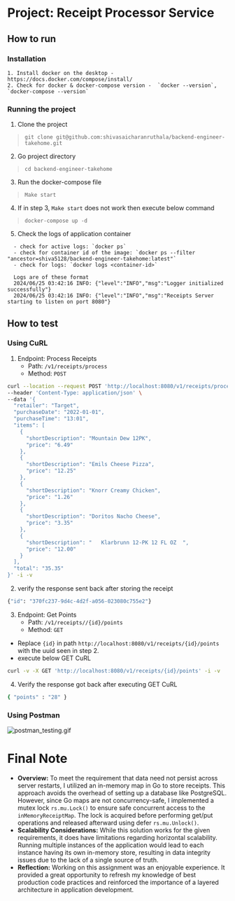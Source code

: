 # Project: Receipt Processor Service

## How to run

### Installation
```
1. Install docker on the desktop - https://docs.docker.com/compose/install/
2. Check for docker & docker-compose version -  `docker --version`, `docker-compose --version`
```

### Running the project
1. Clone the project
> `git clone git@github.com:shivasaicharanruthala/backend-engineer-takehome.git`
2. Go project directory
> `cd backend-engineer-takehome`
3. Run the docker-compose file 
> `Make start` 
4. If in step 3, `Make start` does not work then execute below command 
> `docker-compose up -d`
5. Check the logs of application container 
```text
  - check for active logs: `docker ps`
  - check for container id of the image: `docker ps --filter "ancestor=shiva5128/backend-engineer-takehome:latest"`
  - check for logs: `docker logs <container-id>`
  
  Logs are of these format 
  2024/06/25 03:42:16 INFO: {"level":"INFO","msg":"Logger initialized successfully"}
  2024/06/25 03:42:16 INFO: {"level":"INFO","msg":"Receipts Server starting to listen on port 8080"}
```


## How to test
### Using CuRL
1. Endpoint: Process Receipts
   - Path: `/v1/receipts/process`
   - Method: `POST` 
```bash
curl --location --request POST 'http://localhost:8080/v1/receipts/process' \
--header 'Content-Type: application/json' \
--data '{
  "retailer": "Target",
  "purchaseDate": "2022-01-01",
  "purchaseTime": "13:01",
  "items": [
    {
      "shortDescription": "Mountain Dew 12PK",
      "price": "6.49"
    },
    {
      "shortDescription": "Emils Cheese Pizza",
      "price": "12.25"
    },
    {
      "shortDescription": "Knorr Creamy Chicken",
      "price": "1.26"
    },
    {
      "shortDescription": "Doritos Nacho Cheese",
      "price": "3.35"
    },
    {
      "shortDescription": "   Klarbrunn 12-PK 12 FL OZ  ",
      "price": "12.00"
    }
  ],
  "total": "35.35"
}' -i -v
```

2. verify the response sent back after storing the receipt
```bash
{"id": "370fc237-9d4c-4d2f-a056-023080c755e2"}
```

3. Endpoint: Get Points
    - Path: `/v1/receipts//{id}/points`
    - Method: `GET` 
- Replace `{id}` in path `http://localhost:8080/v1/receipts/{id}/points` with the uuid seen in step 2.
- execute below GET CuRL 
```bash
curl -v -X GET 'http://localhost:8080/v1/receipts/{id}/points' -i -v
```

4. Verify the response got back after executing GET CuRL
```bash
{ "points" : "28" }
```

### Using Postman
![postman_testing.gif](tests%2Fpostman_testing.gif)

# Final Note
- **Overview:** To meet the requirement that data need not persist across server restarts, I utilized an in-memory map in Go to store receipts. This approach avoids the overhead of setting up a database like PostgreSQL. However, since Go maps are not concurrency-safe, I implemented a mutex lock `rs.mu.Lock()` to ensure safe concurrent access to the `inMemoryReceiptMap`. The lock is acquired before performing get/put operations and released afterward using defer `rs.mu.Unlock()`.
- **Scalability Considerations:** While this solution works for the given requirements, it does have limitations regarding horizontal scalability. Running multiple instances of the application would lead to each instance having its own in-memory store, resulting in data integrity issues due to the lack of a single source of truth.
- **Reflection:** Working on this assignment was an enjoyable experience. It provided a great opportunity to refresh my knowledge of best production code practices and reinforced the importance of a layered architecture in application development.
